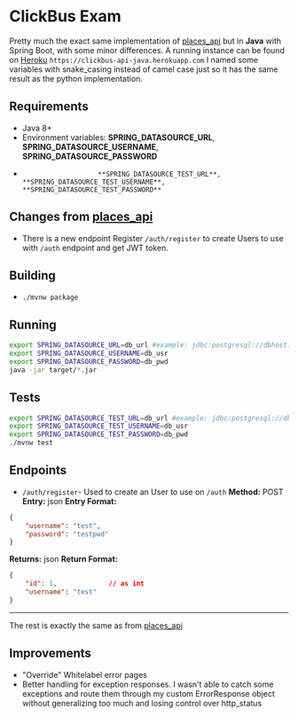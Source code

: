 # ClickBus Exam
Pretty much the exact same implementation of [places_api](https://github.com/morphsx/quero-ser-clickbus/tree/master/testes/backend-developer/solution/places_api) but in **Java** with Spring Boot, with some minor differences.
A running instance can be found on [Heroku](https://clickbus-api-java.herokuapp.com) `https://clickbus-api-java.herokuapp.com`
I named some variables with snake_casing instead of camel case just so it has the same result as the python implementation.

## Requirements
- Java 8+
- Environment variables: **SPRING_DATASOURCE_URL**,  **SPRING_DATASOURCE_USERNAME**, **SPRING_DATASOURCE_PASSWORD**
-                        **SPRING_DATASOURCE_TEST_URL**, **SPRING_DATASOURCE_TEST_USERNAME**, **SPRING_DATASOURCE_TEST_PASSWORD**

## Changes from [places_api](https://github.com/morphsx/quero-ser-clickbus/tree/master/testes/backend-developer/solution/places_api)
- There is a new endpoint Register `/auth/register` to create Users to use with `/auth` endpoint and get JWT token.

## Building
- `./mvnw package`

## Running
```bash
export SPRING_DATASOURCE_URL=db_url #example: jdbc:postgresql://dbhost:dbport/dbname
export SPRING_DATASOURCE_USERNAME=db_usr
export SPRING_DATASOURCE_PASSWORD=db_pwd
java -jar target/*.jar
```

## Tests
```bash
export SPRING_DATASOURCE_TEST_URL=db_url #example: jdbc:postgresql://dbhost:dbport/dbname
export SPRING_DATASOURCE_TEST_USERNAME=db_usr
export SPRING_DATASOURCE_TEST_PASSWORD=db_pwd
./mvnw test
```

## Endpoints
- `/auth/register`- Used to create an User to use on `/auth`
**Method:** POST
**Entry:** json
**Entry Format:**
```json
{
    "username": "test",
    "password": "testpwd"
}
```
**Returns:** json
**Return Format:**
```json
{
    "id": 1,             // as int
    "username": "test"
}
```
---
The rest is exactly the same as from [places_api](https://github.com/morphsx/quero-ser-clickbus/tree/master/testes/backend-developer/solution/places_api)

## Improvements

- "Override" Whitelabel error pages
- Better handling for exception responses. I wasn't able to catch some exceptions and route them through my custom ErrorResponse object without generalizing too much and losing control over http_status